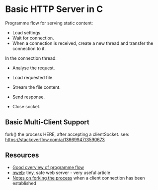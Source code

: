 Basic HTTP Server in C
======================
Programme flow for serving static content:

* Load settings.
* Wait for connection.
* When a connection is received, create a new thread and transfer the connection to it.

In the connection thread:

* Analyse the request.
* Load requested file.
* Stream the file content.

* Send response.
* Close socket.

Basic Multi-Client Support
--------------------------
fork() the process HERE, after accepting a clientSocket.
see: https://stackoverflow.com/a/13669947/3590673


Resources
---------
* [Good overview of programme flow][1]
* [nweb][2]: tiny, safe web server - very useful article
* [Notes on forking the process][3] when a client connection has been established


[1]: https://stackoverflow.com/a/2338837/3590673
[2]: https://www.ibm.com/developerworks/systems/library/es-nweb/index.html
[3]: https://stackoverflow.com/a/13669947/3590673
